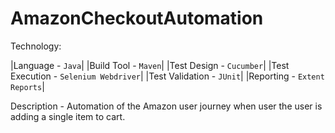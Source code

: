 # AmazonCheckoutAutomation

Technology:

|Language - `Java`|
|Build Tool - `Maven`|
|Test Design - `Cucumber`|
|Test Execution - `Selenium Webdriver`|
|Test Validation - `JUnit`|
|Reporting - `Extent Reports`|

Description - Automation of the Amazon user journey when user the user is adding a single item to cart. 
